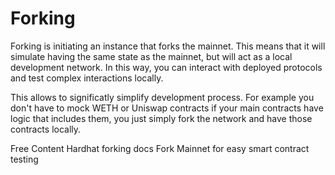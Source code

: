 # Forking

Forking is initiating an instance that forks the mainnet. This means that it will simulate having the same state as the mainnet, but will act as a local development network. In this way, you can interact with deployed protocols and test complex interactions locally.

This allows to significatly simplify development process. For example you don't have to mock WETH or Uniswap contracts if your main contracts have logic that includes them, you just simply fork the network and have those contracts locally.

<ResourceGroupTitle>Free Content</ResourceGroupTitle>
<BadgeLink colorScheme='yellow' badgeText='Read' href='https://hardhat.org/hardhat-network/docs/guides/forking-other-networks'>Hardhat forking docs</BadgeLink>
<BadgeLink badgeText='Watch' href='https://www.youtube.com/watch?v=9X78nFqJwCM'>Fork Mainnet for easy smart contract testing
</BadgeLink>
